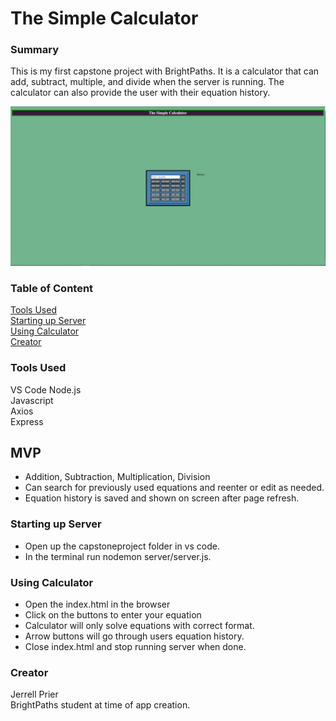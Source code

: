 # The Simple Calculator

### Summary
This is my first capstone project with BrightPaths. It is a calculator that can add, subtract, multiple, and divide when the server is running. The calculator can also provide the user with their equation history.



![Alt text](https://github.com/Ponesty/capstone-project-1/blob/main/images/Simple.PNG "Simple")

### Table of Content
[Tools Used](#tools-used)<br />
[Starting up Server](#starting-up-server) <br />
[Using Calculator](#using-calculator) <br />
[Creator](#creator)

### Tools Used
VS Code
Node.js <br />
Javascript <br />
Axios <br />
Express

## MVP
- Addition, Subtraction, Multiplication, Division <br />
- Can search for previously used equations and reenter or edit as needed. <br />
- Equation history is saved and shown on screen after page refresh.

### Starting up Server
- Open up the capstoneproject folder in vs code. <br />
- In the terminal run nodemon server/server.js. <br />


### Using Calculator
- Open the index.html in the browser <br />
- Click on the buttons to enter your equation
- Calculator will only solve equations with correct format.
- Arrow buttons will go through users equation history.
- Close index.html and stop running server when done.

### Creator
Jerrell Prier <br />
BrightPaths student at time of app creation.
